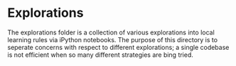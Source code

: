 # Explorations
The explorations folder is a collection of various explorations into local learning rules via iPython notebooks. 
The purpose of this directory is to seperate concerns with respect to different explorations; a single codebase is
not efficient when so many different strategies are bing tried.
